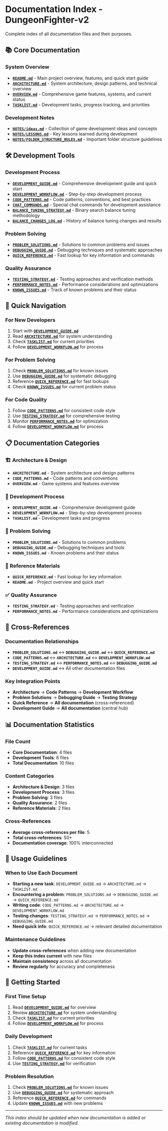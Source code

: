 # Documentation Index - DungeonFighter-v2

Complete index of all documentation files and their purposes.

## 📚 Core Documentation

### System Overview
- **[`README.md`](../README.md)** - Main project overview, features, and quick start guide
- **[`ARCHITECTURE.md`](ARCHITECTURE.md)** - System architecture, design patterns, and technical overview
- **[`OVERVIEW.md`](OVERVIEW.md)** - Comprehensive game features, systems, and current status
- **[`TASKLIST.md`](TASKLIST.md)** - Development tasks, progress tracking, and priorities

### Development Notes
- **[`NOTES/ideas.md`](NOTES/ideas.md)** - Collection of game development ideas and concepts
- **[`NOTES/LESSONS.md`](NOTES/LESSONS.md)** - Key lessons learned during development
- **[`NOTES/FOLDER_STRUCTURE_RULES.md`](NOTES/FOLDER_STRUCTURE_RULES.md)** - Important folder structure guidelines

## 🛠️ Development Tools

### Development Process
- **[`DEVELOPMENT_GUIDE.md`](DEVELOPMENT_GUIDE.md)** - Comprehensive development guide and quick start
- **[`DEVELOPMENT_WORKFLOW.md`](DEVELOPMENT_WORKFLOW.md)** - Step-by-step development process
- **[`CODE_PATTERNS.md`](CODE_PATTERNS.md)** - Code patterns, conventions, and best practices
- **[`CHAT_COMMANDS.md`](CHAT_COMMANDS.md)** - Special chat commands for development assistance
- **[`BALANCE_TUNING_STRATEGY.md`](BALANCE_TUNING_STRATEGY.md)** - Binary search balance tuning methodology
- **[`BALANCE_CHANGES_LOG.md`](BALANCE_CHANGES_LOG.md)** - History of balance tuning changes and results

### Problem Solving
- **[`PROBLEM_SOLUTIONS.md`](PROBLEM_SOLUTIONS.md)** - Solutions to common problems and issues
- **[`DEBUGGING_GUIDE.md`](DEBUGGING_GUIDE.md)** - Debugging techniques and systematic approaches
- **[`QUICK_REFERENCE.md`](QUICK_REFERENCE.md)** - Fast lookup for key information and commands

### Quality Assurance
- **[`TESTING_STRATEGY.md`](TESTING_STRATEGY.md)** - Testing approaches and verification methods
- **[`PERFORMANCE_NOTES.md`](PERFORMANCE_NOTES.md)** - Performance considerations and optimizations
- **[`KNOWN_ISSUES.md`](KNOWN_ISSUES.md)** - Track of known problems and their status

## 🎯 Quick Navigation

### For New Developers
1. Start with **[`DEVELOPMENT_GUIDE.md`](DEVELOPMENT_GUIDE.md)**
2. Read **[`ARCHITECTURE.md`](ARCHITECTURE.md)** for system understanding
3. Check **[`TASKLIST.md`](TASKLIST.md)** for current priorities
4. Follow **[`DEVELOPMENT_WORKFLOW.md`](DEVELOPMENT_WORKFLOW.md)** for process

### For Problem Solving
1. Check **[`PROBLEM_SOLUTIONS.md`](PROBLEM_SOLUTIONS.md)** for known issues
2. Use **[`DEBUGGING_GUIDE.md`](DEBUGGING_GUIDE.md)** for systematic debugging
3. Reference **[`QUICK_REFERENCE.md`](QUICK_REFERENCE.md)** for fast lookups
4. Check **[`KNOWN_ISSUES.md`](KNOWN_ISSUES.md)** for current problem status

### For Code Quality
1. Follow **[`CODE_PATTERNS.md`](CODE_PATTERNS.md)** for consistent code style
2. Use **[`TESTING_STRATEGY.md`](TESTING_STRATEGY.md)** for comprehensive testing
3. Monitor **[`PERFORMANCE_NOTES.md`](PERFORMANCE_NOTES.md)** for optimization
4. Follow **[`DEVELOPMENT_WORKFLOW.md`](DEVELOPMENT_WORKFLOW.md)** for process

## 📋 Documentation Categories

### 🏗️ Architecture & Design
- **`ARCHITECTURE.md`** - System architecture and design patterns
- **`CODE_PATTERNS.md`** - Code patterns and conventions
- **`OVERVIEW.md`** - Game systems and features overview

### 🔧 Development Process
- **`DEVELOPMENT_GUIDE.md`** - Comprehensive development guide
- **`DEVELOPMENT_WORKFLOW.md`** - Step-by-step development process
- **`TASKLIST.md`** - Development tasks and progress

### 🐛 Problem Solving
- **`PROBLEM_SOLUTIONS.md`** - Solutions to common problems
- **`DEBUGGING_GUIDE.md`** - Debugging techniques and tools
- **`KNOWN_ISSUES.md`** - Known problems and their status

### 📖 Reference Materials
- **`QUICK_REFERENCE.md`** - Fast lookup for key information
- **`README.md`** - Project overview and quick start

### ✅ Quality Assurance
- **`TESTING_STRATEGY.md`** - Testing approaches and verification
- **`PERFORMANCE_NOTES.md`** - Performance considerations and optimizations

## 🔗 Cross-References

### Documentation Relationships
- **`PROBLEM_SOLUTIONS.md`** ↔ **`DEBUGGING_GUIDE.md`** ↔ **`QUICK_REFERENCE.md`**
- **`CODE_PATTERNS.md`** ↔ **`ARCHITECTURE.md`** ↔ **`DEVELOPMENT_WORKFLOW.md`**
- **`TESTING_STRATEGY.md`** ↔ **`PERFORMANCE_NOTES.md`** ↔ **`DEBUGGING_GUIDE.md`**
- **`DEVELOPMENT_GUIDE.md`** ↔ All other documentation files

### Key Integration Points
- **Architecture** → **Code Patterns** → **Development Workflow**
- **Problem Solutions** → **Debugging Guide** → **Testing Strategy**
- **Quick Reference** → **All documentation** (cross-referenced)
- **Development Guide** → **All documentation** (central hub)

## 📊 Documentation Statistics

### File Count
- **Core Documentation**: 4 files
- **Development Tools**: 6 files
- **Total Documentation**: 10 files

### Content Categories
- **Architecture & Design**: 3 files
- **Development Process**: 3 files
- **Problem Solving**: 3 files
- **Quality Assurance**: 2 files
- **Reference Materials**: 2 files

### Cross-References
- **Average cross-references per file**: 5
- **Total cross-references**: 50+
- **Documentation coverage**: 100% interconnected

## 🎯 Usage Guidelines

### When to Use Each Document
- **Starting a new task**: `DEVELOPMENT_GUIDE.md` → `ARCHITECTURE.md` → `TASKLIST.md`
- **Encountering a problem**: `PROBLEM_SOLUTIONS.md` → `DEBUGGING_GUIDE.md` → `QUICK_REFERENCE.md`
- **Writing code**: `CODE_PATTERNS.md` → `ARCHITECTURE.md` → `DEVELOPMENT_WORKFLOW.md`
- **Testing changes**: `TESTING_STRATEGY.md` → `PERFORMANCE_NOTES.md` → `DEBUGGING_GUIDE.md`
- **Need quick info**: `QUICK_REFERENCE.md` → relevant detailed documentation

### Maintenance Guidelines
- **Update cross-references** when adding new documentation
- **Keep this index current** with new files
- **Maintain consistency** across all documentation
- **Review regularly** for accuracy and completeness

## 🚀 Getting Started

### First Time Setup
1. Read **[`DEVELOPMENT_GUIDE.md`](DEVELOPMENT_GUIDE.md)** for overview
2. Review **[`ARCHITECTURE.md`](ARCHITECTURE.md)** for system understanding
3. Check **[`TASKLIST.md`](TASKLIST.md)** for current priorities
4. Follow **[`DEVELOPMENT_WORKFLOW.md`](DEVELOPMENT_WORKFLOW.md)** for process

### Daily Development
1. Check **[`TASKLIST.md`](TASKLIST.md)** for current tasks
2. Reference **[`QUICK_REFERENCE.md`](QUICK_REFERENCE.md)** for key information
3. Follow **[`CODE_PATTERNS.md`](CODE_PATTERNS.md)** for consistent code style
4. Use **[`TESTING_STRATEGY.md`](TESTING_STRATEGY.md)** for verification

### Problem Resolution
1. Check **[`PROBLEM_SOLUTIONS.md`](PROBLEM_SOLUTIONS.md)** for known issues
2. Use **[`DEBUGGING_GUIDE.md`](DEBUGGING_GUIDE.md)** for systematic approach
3. Reference **[`QUICK_REFERENCE.md`](QUICK_REFERENCE.md)** for commands
4. Update **[`KNOWN_ISSUES.md`](KNOWN_ISSUES.md)** with new problems

---

*This index should be updated when new documentation is added or existing documentation is modified.*
